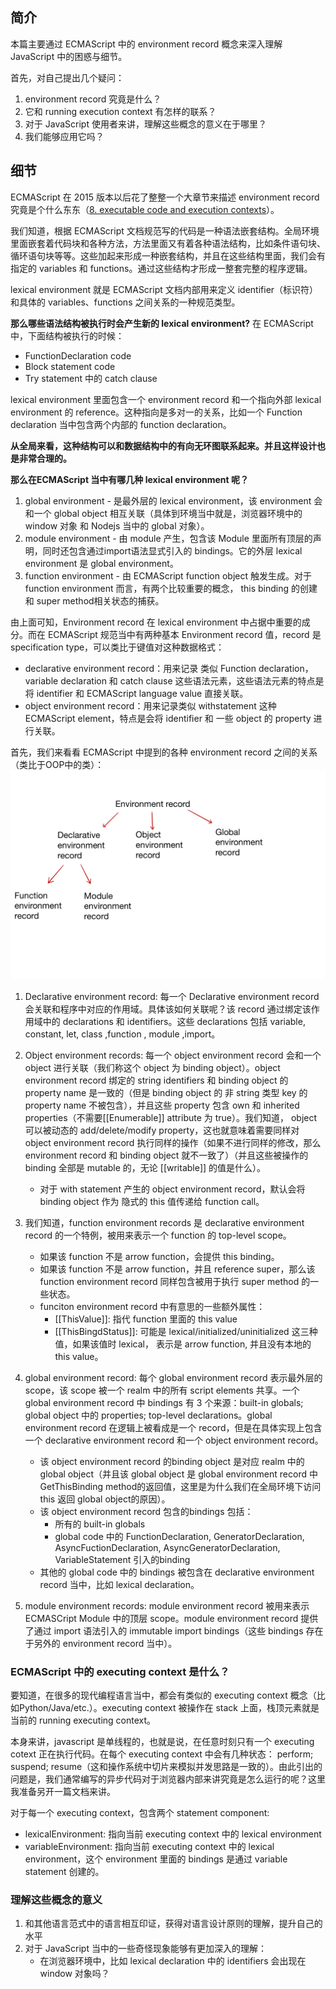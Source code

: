  
 
 
## 简介
本篇主要通过 ECMAScript 中的 environment record 概念来深入理解 JavaScript 中的困惑与细节。

首先，对自己提出几个疑问：
1. environment record 究竟是什么？
2. 它和 running execution context 有怎样的联系？
3. 对于 JavaScript 使用者来讲，理解这些概念的意义在于哪里？
4. 我们能够应用它吗？

## 细节
ECMAScript 在 2015 版本以后花了整整一个大章节来描述 environment record 究竟是个什么东东（[8. executable code and execution contexts](http://www.ecma-international.org/ecma-262/10.0/index.html#sec-executable-code-and-execution-contexts)）。

我们知道，根据 ECMAScript 文档规范写的代码是一种语法嵌套结构。全局环境里面嵌套着代码块和各种方法，方法里面又有着各种语法结构，比如条件语句块、循环语句块等等。这些加起来形成一种嵌套结构，并且在这些结构里面，我们会有指定的 variables 和 functions。通过这些结构才形成一整套完整的程序逻辑。

 lexical environment 就是 ECMAScript 文档内部用来定义 identifier（标识符）和具体的 variables、functions 之间关系的一种规范类型。

**那么哪些语法结构被执行时会产生新的 lexical environment?**
在 ECMAScript 中，下面结构被执行的时候：
- FunctionDeclaration code
- Block statement code
- Try statement 中的 catch clause

lexical environment 里面包含一个 environment record 和一个指向外部 lexical environment 的 reference。这种指向是多对一的关系，比如一个 Function declaration 当中包含两个内部的 function declaration。

**从全局来看，这种结构可以和数据结构中的有向无环图联系起来。并且这样设计也是非常合理的。**

**那么在ECMAScript 当中有哪几种 lexical environment 呢？**

1. global environment - 是最外层的 lexical environment，该 environment 会和一个 global object 相互关联（具体到环境当中就是，浏览器环境中的window 对象 和 Nodejs 当中的 global 对象）。
2. module environment - 由 module 产生，包含该 Module 里面所有顶层的声明，同时还包含通过import语法显式引入的 bindings。它的外层 lexical environment 是 global environment。
3. function environment - 由 ECMAScript function object 触发生成。对于 function environment 而言，有两个比较重要的概念， this binding 的创建和 super method相关状态的捕获。

由上面可知，Environment record 在 lexical environment 中占据中重要的成分。而在 ECMAScript 规范当中有两种基本 Environment record 值，record 是 specification type，可以类比于键值对这种数据格式：
- declarative environment record：用来记录 类似 Function declaration， variable declaration 和 catch clause 这些语法元素，这些语法元素的特点是将 identifier 和 ECMAScript language value 直接关联。
- object environment record：用来记录类似 withstatement 这种 ECMAScript element，特点是会将 identifier 和 一些 object 的 property 进行关联。

首先，我们来看看 ECMAScript 中提到的各种 environment record 之间的关系（类比于OOP中的类）：
![](../images/200311-environement-record.jpg)

1. Declarative environment record: 每一个 Declarative environment record 会关联和程序中对应的作用域。具体该如何关联呢？该 record 通过绑定该作用域中的 declarations 和 identifiers。这些 declarations 包括 variable, constant, let, class ,function , module ,import。

2. Object environment records: 每一个 object environment record 会和一个 object 进行关联（我们称这个 object 为 binding object）。object environment record 绑定的 string identifiers 和 binding object 的 property name 是一致的（但是 binding object 的 非 string 类型 key 的 property name 不被包含），并且这些 property 包含 own 和 inherited properties（不需要[[Enumerable]] attribute 为 true）。我们知道， object 可以被动态的 add/delete/modify property，这也就意味着需要同样对 object environment record 执行同样的操作（如果不进行同样的修改，那么environment record 和 binding object 就不一致了）（并且这些被操作的 binding 全部是 mutable 的，无论 [[writable]] 的值是什么）。
   - 对于 with statement 产生的 object environment record，默认会将 binding object 作为 隐式的 this 值传递给 function call。

3. 我们知道，function environment records 是 declarative environment record 的一个特例，被用来表示一个 function 的 top-level scope。
   - 如果该 function 不是 arrow function，会提供 this binding。
   - 如果该 function 不是 arrow function，并且 reference super，那么该 function environment record 同样包含被用于执行 super method 的一些状态。
   -  funciton environment record 中有意思的一些额外属性：
      - [[ThisValue]]: 指代 function 里面的 this value
      - [[ThisBingdStatus]]: 可能是 lexical/initialized/uninitialized 这三种值，如果该值时 lexical， 表示是 arrow function, 并且没有本地的 this value。

4. global environment record: 每个 global environment record 表示最外层的 scope，该 scope 被一个 realm 中的所有 script elements 共享。一个 global environment record 中 bindings 有 3 个来源：built-in globals; global object 中的 properties; top-level declarations。global environment record 在逻辑上被看成是一个 record，但是在具体实现上包含一个 declarative environment record 和一个 object environment record。  
   - 该 object environment record 的binding object 是对应 realm 中的 global object（并且该 global object 是 global environment record 中 GetThisBinding method的返回值，这里是为什么我们在全局环境下访问 this 返回 global object的原因）。
   - 该 object environment record 包含的bindings 包括：
      - 所有的 built-in globals
      - global code 中的 FunctionDeclaration, GeneratorDeclaration, AsyncFuctionDeclaration, AsyncGeneratorDeclaration, VariableStatement 引入的binding
   - 其他的 global code 中的 bindings 被包含在 declarative environment record 当中，比如 lexical declaration。

5. module environment records: module environment record 被用来表示 ECMASCript Module 中的顶层 scope。module environment record 提供了通过 import 语法引入的 immutable import bindings（这些 bindings 存在于另外的 environment record 当中）。


### ECMAScript 中的 executing context 是什么？
要知道，在很多的现代编程语言当中，都会有类似的 executing context 概念（比如Python/Java/etc.）。executing context 被操作在 stack 上面，栈顶元素就是当前的 running executing context。

本身来讲，javascript 是单线程的，也就是说，在任意时刻只有一个 executing cotext 正在执行代码。在每个 executing context 中会有几种状态： perform; suspend; resume（这和操作系统中切片来模拟并发思路是一致的）。由此引出的问题是，我们通常编写的异步代码对于浏览器内部来讲究竟是怎么运行的呢？这里我准备另开一篇文档来讲。

对于每一个 executing context，包含两个 statement component:
- lexicalEnvironment: 指向当前 executing context 中的 lexical environment
- variableEnvironment: 指向当前 executing context 中的 lexical environment，这个 environment 里面的 bindings 是通过 variable statement 创建的。

### 理解这些概念的意义
1. 和其他语言范式中的语言相互印证，获得对语言设计原则的理解，提升自己的水平
2. 对于 JavaScript 当中的一些奇怪现象能够有更加深入的理解：
    - 在浏览器环境中，比如 lexical declaration 中的 identifiers 会出现在 window 对象吗？





